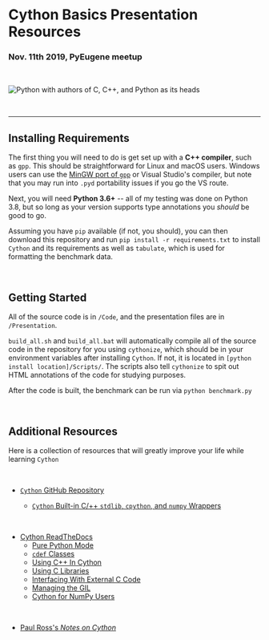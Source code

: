 # Cython Basics Presentation Resources
### Nov. 11th 2019, PyEugene meetup

&nbsp;

![Python with authors of C, C++, and Python as its heads](/Presentation/three-headed-python.png)

&nbsp;

---
## Installing Requirements

The first thing you will need to do is get set up with a **C++ compiler**, such as `gpp`. This should be straightforward for Linux and macOS users. Windows users can use the [MinGW port of `gpp`](http://www.codebind.com/cprogramming/install-mingw-windows-10-gcc/) or Visual Studio's compiler, but note that you may run into `.pyd` portability issues if you go the VS route.

Next, you will need **Python 3.6+** -- all of my testing was done on Python 3.8, but so long as your version supports type annotations you *should* be good to go.

Assuming you have `pip` available (if not, you should), you can then download this repository and run `pip install -r requirements.txt` to install `Cython` and its requirements as well as `tabulate`, which is used for formatting the benchmark data.

&nbsp;

## Getting Started

All of the source code is in `/Code`, and the presentation files are in `/Presentation`.

`build_all.sh` and `build_all.bat` will automatically compile all of the source code in the repository for you using `cythonize`, which should be in your environment variables after installing `Cython`. If not, it is located in `[python install location]/Scripts/`. The scripts also tell `cythonize` to spit out HTML annotations of the code for studying purposes.

After the code is built, the benchmark can be run via `python benchmark.py`

&nbsp;

## Additional Resources

Here is a collection of resources that will greatly improve your life while learning `Cython`

&nbsp;

- [`Cython` GitHub Repository](https://github.com/cython/cython)  

    - [`Cython` Built-in C/++ `stdlib`, `cpython`, and `numpy` Wrappers](https://github.com/cython/cython/tree/master/Cython/Includes)

&nbsp;

- [Cython ReadTheDocs](https://cython.readthedocs.io/en/latest/index.html)
    - [Pure Python Mode](http://docs.cython.org/en/latest/src/tutorial/pure.html)
    - [`cdef` Classes](http://docs.cython.org/en/latest/src/tutorial/cdef_classes.html)
    - [Using C++ In Cython](http://docs.cython.org/en/latest/src/userguide/wrapping_CPlusPlus.html)
    - [Using C Libraries](https://cython.readthedocs.io/en/latest/src/tutorial/clibraries.html)
    - [Interfacing With External C Code](http://docs.cython.org/en/latest/src/userguide/external_C_code.html)
    - [Managing the GIL](http://docs.cython.org/en/latest/src/userguide/external_C_code.html?#acquiring-and-releasing-the-gil)
    - [Cython for NumPy Users](https://cython.readthedocs.io/en/latest/src/userguide/numpy_tutorial.html)  

&nbsp;

- [Paul Ross's *Notes on Cython*](https://notes-on-cython.readthedocs.io/en/latest/index.html)
